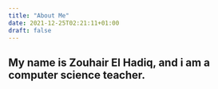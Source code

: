 ```yaml
---
title: "About Me"
date: 2021-12-25T02:21:11+01:00
draft: false
---
```

## My name is Zouhair El Hadiq, and i am a computer science teacher.
